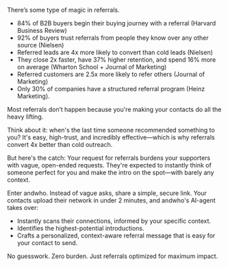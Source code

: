 There’s some type of magic in referrals.

- 84% of B2B buyers begin their buying journey with a referral (Harvard Business Review)
- 92% of buyers trust referrals from people they know over any other source (Nielsen)
- Referred leads are 4x more likely to convert than cold leads (Nielsen)
- They close 2x faster, have 37% higher retention, and spend 16% more on average (Wharton School + Journal of Marketing)
- Referred customers are 2.5x more likely to refer others (Journal of Marketing)
- Only 30% of companies have a structured referral program (Heinz Marketing).

  

Most referrals don’t happen because you're making your contacts do all the heavy lifting.

Think about it: when's the last time someone recommended something to you? It's easy, high-trust, and incredibly effective—which is why referrals convert 4x better than cold outreach.

But here's the catch: Your request for referrals burdens your supporters with vague, open-ended requests. They're expected to instantly think of someone perfect for you and make the intro on the spot—with barely any context.

Enter andwho. Instead of vague asks, share a simple, secure link. Your contacts upload their network in under 2 minutes, and andwho's AI-agent takes over:

- Instantly scans their connections, informed by your specific context.
- Identifies the highest-potential introductions.
- Crafts a personalized, context-aware referral message that is easy for your contact to send.

No guesswork. Zero burden. Just referrals optimized for maximum impact.